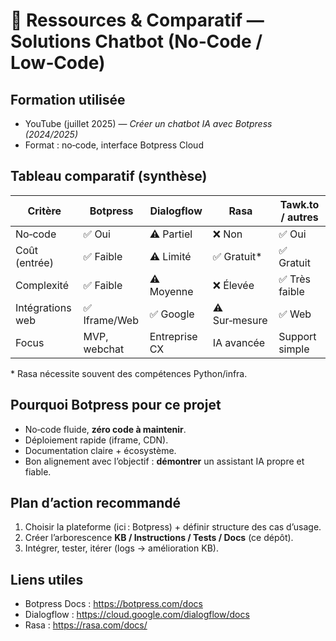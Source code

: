 # 📑 Ressources & Comparatif — Solutions Chatbot (No‑Code / Low‑Code)

## Formation utilisée
- YouTube (juillet 2025) — *Créer un chatbot IA avec Botpress (2024/2025)*  
- Format : no‑code, interface Botpress Cloud

## Tableau comparatif (synthèse)
| Critère            | Botpress        | Dialogflow     | Rasa          | Tawk.to / autres |
|--------------------|-----------------|----------------|---------------|------------------|
| No‑code            | ✅ Oui          | ⚠️ Partiel     | ❌ Non        | ✅ Oui           |
| Coût (entrée)      | ✅ Faible       | ⚠️ Limité      | ✅ Gratuit*   | ✅ Gratuit       |
| Complexité         | ✅ Faible       | ⚠️ Moyenne     | ❌ Élevée     | ✅ Très faible   |
| Intégrations web   | ✅ Iframe/Web   | ✅ Google      | ⚠️ Sur‑mesure | ✅ Web           |
| Focus              | MVP, webchat    | Entreprise CX  | IA avancée    | Support simple   |

\* Rasa nécessite souvent des compétences Python/infra.

## Pourquoi Botpress pour ce projet
- No‑code fluide, **zéro code à maintenir**.  
- Déploiement rapide (iframe, CDN).  
- Documentation claire + écosystème.  
- Bon alignement avec l’objectif : **démontrer** un assistant IA propre et fiable.

## Plan d’action recommandé
1. Choisir la plateforme (ici : Botpress) + définir structure des cas d’usage.  
2. Créer l’arborescence **KB / Instructions / Tests / Docs** (ce dépôt).  
3. Intégrer, tester, itérer (logs → amélioration KB).

## Liens utiles
- Botpress Docs : https://botpress.com/docs  
- Dialogflow : https://cloud.google.com/dialogflow/docs  
- Rasa : https://rasa.com/docs/
